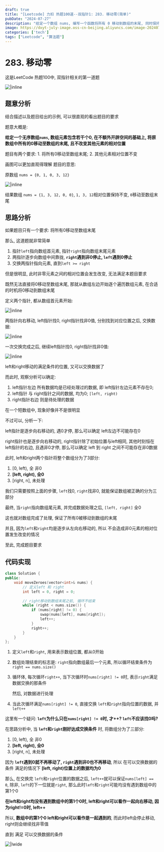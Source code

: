 ```yaml
---
draft: true
title: "[Leetcode] 力扣 热题100道--双指针1: 283. 移动零(简单)"
pubDate: "2024-07-27"
description: "给定一个数组 nums, 编写一个函数将所有 0 移动到数组的末尾, 同时保持非零元素的相对顺序"
image: https://dxyt-july-image.oss-cn-beijing.aliyuncs.com/image-20240729095253735.webp
categories: ['tech']
tags: ["Leetcode", "算法题"]
---
```


# 283. 移动零

这是LeetCode 热题100中, 双指针相关的第一道题

![|inline](https://dxyt-july-image.oss-cn-beijing.aliyuncs.com/image-20240727154359898.webp)

## 题意分析

结合描述以及题目给出的示例, 可以很直观的看出题目的要求

题意大概是: 

**给定一个无序数组`nums`, 数组元素包含若干个0, 在不额外开辟空间的基础上, 将原数组中所有的0移动至数组的末尾, 且不改变其他元素的相对位置**

题目有两个要求: 1. 将所有0移动至数组末尾; 2. 其他元素相对位置不变

画图可以更加直观得理解 题目的意思:

原数组 `nums = {0, 1, 0, 3, 12}`

![|inline](https://dxyt-july-image.oss-cn-beijing.aliyuncs.com/image-20240727160326086.webp)

结果数组 `nums = {1, 3, 12, 0, 0}`, `1, 3, 12`相对位置保持不变, `0`移动至数组末尾

## 思路分析

如果题目只有一个要求: 将所有0移动至数组末尾

那么, 这道题就非常简单

1. 指针`left`指向数组首元素, 指针`right`指向数组末尾元素
2. 两指针逐步向数组中间靠拢, **`right`遇到非0停止, `left`遇到0停止**
3. 交换两指针指向元素, 直到`left >= right`

但是很明显, 此时非零元素之间的相对位置会发生改变, 无法满足本题目要求

既然无法直接将0移动至数组末尾, 那就从数组左边开始逐个遍历数组元素, 在合适的时机将0移动到数组末尾

定义两个指针, 都从数组首元素开始:

![|inline](https://dxyt-july-image.oss-cn-beijing.aliyuncs.com/image-20240727162658641.webp)

两指针向右移动, left指针找0, right指针找非0值, 分别找到对应位置之后, 交换数据:

![|inline](https://dxyt-july-image.oss-cn-beijing.aliyuncs.com/image-20240727163526538.webp)

一次交换完成之后, 继续left指针找0, right指针找非0值:

![|inline](https://dxyt-july-image.oss-cn-beijing.aliyuncs.com/image-20240727163850618.webp)

left和right移动的满足条件的位置, 又可以交换数据了

而此时, 观察分析可以确定: 

1. left指针左边 所有数据均是已经处理过的数据, 即 left指针左边元素不存在0;
2. left指针 与 right指针之间的数据, 均为0; `[left, right)`
3. right指针右边 则是待处理的数据

在一个短数组中, 现象好像并不是很明显

不过可以, 分析一下: 

left指针是逐步向右移动的, 遇0才停, 那么可以确定 left左边不可能存在0

right指针也是逐步向右移动的, right指针除了初始位置与left相同, 其他时刻恒在left指针的右边, 且遇非0才停, 那么可以确定 left 到 right 之间不可能存在非0数据

此时, left和right两个指针将整个数组分为了3部分:

1. [0, left), 全 非0
2. **[left, right), 全0**
3. [right, n], 未处理

我们只需要按照上面的步骤, `left`找0, `right`找非0, 就能保证数组被正确的分为三部分

最终, 当`right`指向数组尾元素, 并完成数据处理之后, `[left, right]` 全0

这也就对数组完成了处理, 保证了所有0被移动到数组的末尾

并且, 因为`left`和`right`均是逐步从左向右移动的, 所以 不会造成非0元素的相对位置发生改变的情况

至此, 完成题目要求

## 代码实现

```cpp
class Solution {
public:
    void moveZeroes(vector<int>& nums) {
        // 定义left 和 right
        int left = 0, right = 0;
        
        // right移动到数组末尾之前, 循环不结束
        while (right < nums.size()) {
			if (nums[right] != 0) {
                swap(nums[left], nums[right]);
                left++;
            }
            right++;
        }
    }
};

```

1. 定义`left`和`right`, 用来表示数组位置, 都从0开始

2. 数组处理结束的标志是: `right`指向数组最后一个元素, 所以循环结束条件为`right == nums.size()`

3. 循环体, 每次循环`right++`, 当下次循环时`nums[right] != 0`时, 表示`right`满足数据交换的那条件

    然后, 对数据进行处理

4. 当此次循环满足`nums[right] != 0`, 直接交换 `left`和`right`指向位置的数据, 并`left++`

这里有一个疑问: **`left`为什么只在`nums[right] != 0`时, 才++? `left`不应该找0吗?**

在思路分析中, 当 **`left`和`right`刚好达成交换条件** 时, 将数组分为了三部分:

1. [0, left), 全 非0
2. **[left, right), 全0**
3. [right, n], 未处理

因为 **`left`遇到0就不再移动了, `right`遇到非0也不再移动**, 所以 在可以交换数据的条件 满足的情况下 **[left, right)位置上的数据均为0**

那么, 在交换完 `left`和`right`位置的数据之后, `left++`就可以保证`nums[left] == 0`, 除非, `left`的下一位就是`right`, 那么此时`left`和`right`可能均没有遇到数组中的第1个0

**在left和right均没有遇到数组中的第1个0时, left和right可以看作一起向右移动, 因为right!=0时, left++**

所以, **数组中的第1个0 left和right可以看作是一起遇到的**, 而此时left会停止移动, right则会继续找非零值

直到 满足 可以交换数据的条件

![|lwide](https://dxyt-july-image.oss-cn-beijing.aliyuncs.com/image-20240729093914640.webp)

